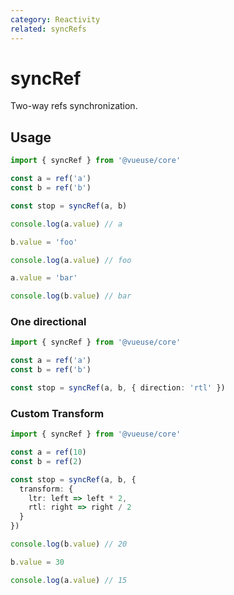 ```yaml
---
category: Reactivity
related: syncRefs
---
```


# syncRef

Two-way refs synchronization.

## Usage

```ts
import { syncRef } from '@vueuse/core'

const a = ref('a')
const b = ref('b')

const stop = syncRef(a, b)

console.log(a.value) // a

b.value = 'foo'

console.log(a.value) // foo

a.value = 'bar'

console.log(b.value) // bar
```

### One directional

```ts
import { syncRef } from '@vueuse/core'

const a = ref('a')
const b = ref('b')

const stop = syncRef(a, b, { direction: 'rtl' })
```

### Custom Transform

```ts
import { syncRef } from '@vueuse/core'

const a = ref(10)
const b = ref(2)

const stop = syncRef(a, b, {
  transform: {
    ltr: left => left * 2,
    rtl: right => right / 2
  }
})

console.log(b.value) // 20

b.value = 30

console.log(a.value) // 15
```
